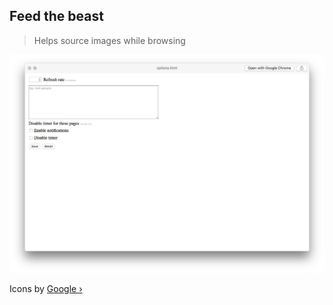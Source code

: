 ## Feed the beast
> Helps source images while browsing

![Screenshot](https://raw.githubusercontent.com/thewhodidthis/chrome-cyclops/master/screenshot.png "Screenshot")

Icons by [Google &rsaquo;](https://material.io/icons/)

